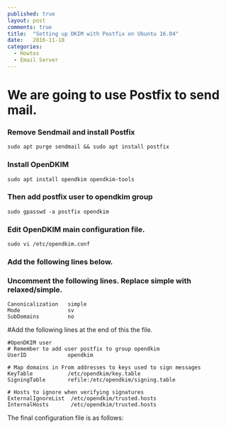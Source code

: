 ```yaml
---
published: true
layout: post
comments: true
title:  "Setting up DKIM with Postfix on Ubuntu 16.04"
date:   2016-11-18
categories:
  - Howtos
  - Email Server
---
```


# We are going to use Postfix to send mail.

### Remove Sendmail and install Postfix

    sudo apt purge sendmail && sudo apt install postfix

### Install OpenDKIM

    sudo apt install opendkim opendkim-tools
 
### Then add postfix user to opendkim group

    sudo gpasswd -a postfix opendkim

### Edit OpenDKIM main configuration file.

    sudo vi /etc/opendkim.conf

### Add the following lines below.

### Uncomment the following lines. Replace simple with <b>relaxed/simple</b>.

    Canonicalization   simple
    Mode               sv
    SubDomains         no
 
#Add the following lines at the end of this the file.
    
    #OpenDKIM user
    # Remember to add user postfix to group opendkim
    UserID             opendkim
     
    # Map domains in From addresses to keys used to sign messages
    KeyTable           /etc/opendkim/key.table
    SigningTable       refile:/etc/opendkim/signing.table
     
    # Hosts to ignore when verifying signatures
    ExternalIgnoreList  /etc/opendkim/trusted.hosts
    InternalHosts       /etc/opendkim/trusted.hosts
    
The final configuration file is as follows:
